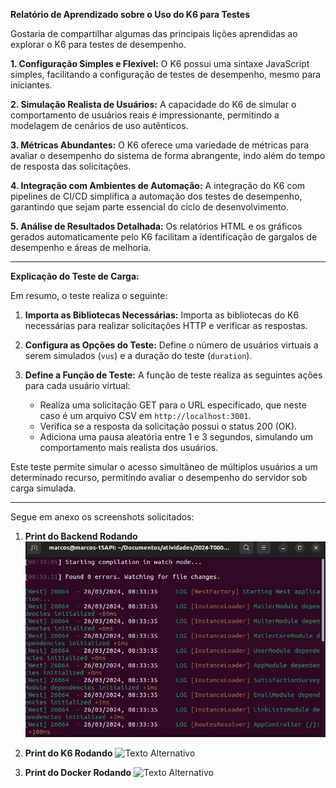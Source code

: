 **Relatório de Aprendizado sobre o Uso do K6 para Testes**

Gostaria de compartilhar algumas das principais lições aprendidas ao explorar o K6 para testes de desempenho.

**1. Configuração Simples e Flexível:**
   O K6 possui uma sintaxe JavaScript simples, facilitando a configuração de testes de desempenho, mesmo para iniciantes.

**2. Simulação Realista de Usuários:**
   A capacidade do K6 de simular o comportamento de usuários reais é impressionante, permitindo a modelagem de cenários de uso autênticos.

**3. Métricas Abundantes:**
   O K6 oferece uma variedade de métricas para avaliar o desempenho do sistema de forma abrangente, indo além do tempo de resposta das solicitações.

**4. Integração com Ambientes de Automação:**
   A integração do K6 com pipelines de CI/CD simplifica a automação dos testes de desempenho, garantindo que sejam parte essencial do ciclo de desenvolvimento.

**5. Análise de Resultados Detalhada:**
   Os relatórios HTML e os gráficos gerados automaticamente pelo K6 facilitam a identificação de gargalos de desempenho e áreas de melhoria.

---

**Explicação do Teste de Carga:**

Em resumo, o teste realiza o seguinte:

1. **Importa as Bibliotecas Necessárias:** Importa as bibliotecas do K6 necessárias para realizar solicitações HTTP e verificar as respostas.

2. **Configura as Opções do Teste:** Define o número de usuários virtuais a serem simulados (`vus`) e a duração do teste (`duration`).

3. **Define a Função de Teste:** A função de teste realiza as seguintes ações para cada usuário virtual:
   - Realiza uma solicitação GET para o URL especificado, que neste caso é um arquivo CSV em `http://localhost:3001`.
   - Verifica se a resposta da solicitação possui o status 200 (OK).
   - Adiciona uma pausa aleatória entre 1 e 3 segundos, simulando um comportamento mais realista dos usuários.

Este teste permite simular o acesso simultâneo de múltiplos usuários a um determinado recurso, permitindo avaliar o desempenho do servidor sob carga simulada.

---

Segue em anexo os screenshots solicitados:

1. **Print do Backend Rodando**
   ![Texto Alternativo](./assets/backend.jpeg)

2. **Print do K6 Rodando**
   ![Texto Alternativo](k6.jpeg)

3. **Print do Docker Rodando**
   ![Texto Alternativo](docker.jpeg)


